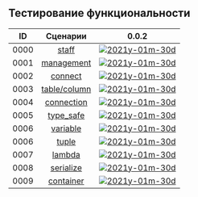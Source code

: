 
Тестирование функциональности
-----------------------------

[X1]: ../images/failed.png     "2021y-01m-30d"
[V1]: ../images/success.png    "2021y-01m-30d"
[E1]: ../images/nodata.png     "2021y-01m-30d"
[N1]: ../images/na.png         "2021y-01m-30d"

| **ID** | **Сценарии**      | **0.0.2**     |  
|:------:|:-----------------:|:-------------:|  
|  0000  | [staff][0]        | [![][V1]][0]  |  
|  0001  | [management][1]   | [![][V1]][1]  |  
|  0002  | [connect][2]      | [![][V1]][2]  |  
|  0003  | [table/column][3] | [![][V1]][3]  |  
|  0004  | [connection][4]   | [![][V1]][4]  |  
|  0005  | [type_safe][5]    | [![][V1]][5]  |  
|  0006  | [variable][6]     | [![][V1]][6]  |  
|  0006  | [tuple][7]        | [![][V1]][7]  |  
|  0007  | [lambda][8]       | [![][V1]][8]  |  
|  0008  | [serialize][9]    | [![][E1]][9]  |  
|  0009  | [container][10]   | [![][E1]][10] |  


[0]:  test/000-auto.md/#staff          "тестирование staff"  
[1]:  test/000-auto.md/#management     "тестирование глобальных функций управления базой данных"  
[2]:  test/000-auto.md/#connect        "тестирование db::connect, и конструкторов db::connection"  
[3]:  test/000-auto.md/#tablecolumn    "тестирование db::connection - управление таблицами/столбцами"  
[4]:  test/000-auto.md/#connection     "тестирование db::connection - методы класса"  
[5]:  test/000-auto.md/#type_safe      "тестирование db::request - типо-безопасность"  
[6]:  test/000-auto.md/#variable       "тестирование db::request - работа с одиночной переменной"  
[7]:  test/000-auto.md/#tuple          "тестирование db::request - работа с std::tuple"  
[8]:  test/000-auto.md/#lambda         "тестирование db::request - работа с лябдами"  
[9]:  test/000-auto.md/#serialize      "тестирование db::request - работа с пользовательскими типами"  
[10]: test/000-auto.md/#container      "тестирование db::request - работа с контейнерами"  


